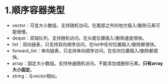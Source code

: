 # 1.顺序容器类型
- vector：可变大小数组，支持随机访问。在尾部之外的地方插入/删除元素可能很慢。
- deque：双端队列，支持随机访问。在头尾位置插入/删除速度很快。
- list：双向链表，只支持双向顺序访问。在list中任何位置插入/删除都很快。
- forward_list：单向链表，只支持单向顺序访问。在任何位置插入/删除都很快。
- array：固定大小数组。支持快速随机访问。不能添加或删除元素。**只有array大小固定**。
- string：与vector相似。  
